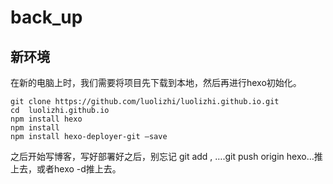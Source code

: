 # back_up

## 新环境

在新的电脑上时，我们需要将项目先下载到本地，然后再进行hexo初始化。

```
git clone https://github.com/luolizhi/luolizhi.github.io.git
cd  luolizhi.github.io
npm install hexo
npm install
npm install hexo-deployer-git –save
```

之后开始写博客，写好部署好之后，别忘记 git add , ….git push origin hexo…推上去，或者hexo -d推上去。